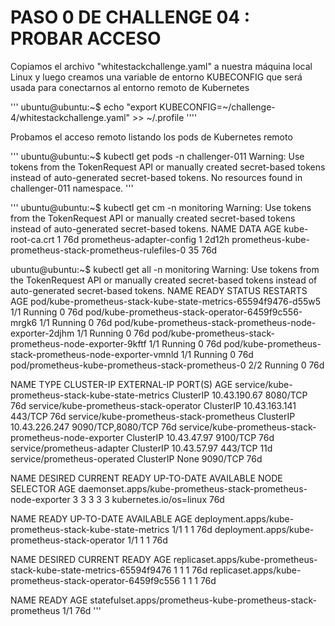 # PASO 0 DE CHALLENGE 04 : PROBAR ACCESO

Copiamos el archivo "whitestackchallenge.yaml" a nuestra máquina local Linux y luego creamos una variable de entorno KUBECONFIG que será usada para conectarnos al entorno remoto de Kubernetes

'''
ubuntu@ubuntu:~$ echo "export KUBECONFIG=~/challenge-4/whitestackchallenge.yaml" >> ~/.profile
''''

Probamos el acceso remoto listando los pods de Kubernetes remoto

'''
ubuntu@ubuntu:~$ kubectl get pods -n challenger-011
Warning: Use tokens from the TokenRequest API or manually created secret-based tokens instead of auto-generated secret-based tokens.
No resources found in challenger-011 namespace.
'''

'''
ubuntu@ubuntu:~$ kubectl get cm -n monitoring
Warning: Use tokens from the TokenRequest API or manually created secret-based tokens instead of auto-generated secret-based tokens.
NAME                                                      DATA   AGE
kube-root-ca.crt                                          1      76d
prometheus-adapter-config                                 1      2d12h
prometheus-kube-prometheus-stack-prometheus-rulefiles-0   35     76d


ubuntu@ubuntu:~$ kubectl get all -n monitoring
Warning: Use tokens from the TokenRequest API or manually created secret-based tokens instead of auto-generated secret-based tokens.
NAME                                                            READY   STATUS    RESTARTS   AGE
pod/kube-prometheus-stack-kube-state-metrics-65594f9476-d55w5   1/1     Running   0          76d
pod/kube-prometheus-stack-operator-6459f9c556-mrgk6             1/1     Running   0          76d
pod/kube-prometheus-stack-prometheus-node-exporter-2djhm        1/1     Running   0          76d
pod/kube-prometheus-stack-prometheus-node-exporter-9kftf        1/1     Running   0          76d
pod/kube-prometheus-stack-prometheus-node-exporter-vmnld        1/1     Running   0          76d
pod/prometheus-kube-prometheus-stack-prometheus-0               2/2     Running   0          76d

NAME                                                     TYPE        CLUSTER-IP      EXTERNAL-IP   PORT(S)             AGE
service/kube-prometheus-stack-kube-state-metrics         ClusterIP   10.43.190.67    <none>        8080/TCP            76d
service/kube-prometheus-stack-operator                   ClusterIP   10.43.163.141   <none>        443/TCP             76d
service/kube-prometheus-stack-prometheus                 ClusterIP   10.43.226.247   <none>        9090/TCP,8080/TCP   76d
service/kube-prometheus-stack-prometheus-node-exporter   ClusterIP   10.43.47.97     <none>        9100/TCP            76d
service/prometheus-adapter                               ClusterIP   10.43.57.97     <none>        443/TCP             11d
service/prometheus-operated                              ClusterIP   None            <none>        9090/TCP            76d

NAME                                                            DESIRED   CURRENT   READY   UP-TO-DATE   AVAILABLE   NODE SELECTOR            AGE
daemonset.apps/kube-prometheus-stack-prometheus-node-exporter   3         3         3       3            3           kubernetes.io/os=linux   76d

NAME                                                       READY   UP-TO-DATE   AVAILABLE   AGE
deployment.apps/kube-prometheus-stack-kube-state-metrics   1/1     1            1           76d
deployment.apps/kube-prometheus-stack-operator             1/1     1            1           76d

NAME                                                                  DESIRED   CURRENT   READY   AGE
replicaset.apps/kube-prometheus-stack-kube-state-metrics-65594f9476   1         1         1       76d
replicaset.apps/kube-prometheus-stack-operator-6459f9c556             1         1         1       76d

NAME                                                           READY   AGE
statefulset.apps/prometheus-kube-prometheus-stack-prometheus   1/1     76d
'''
